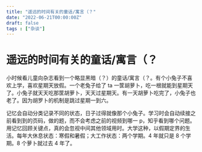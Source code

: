 ```yaml
---
title: "遥远的时间有关的童话/寓言（？"
date: "2022-06-21T00:00:00Z"
draft: false
tags : ["杂谈"]
---
```


# 遥远的时间有关的童话/寓言（？

小时候看儿童向杂志看到一个略显黑暗（？）的童话/寓言（？。有个小兔子不喜欢上学，喜欢星期天放假。一个老兔子给了 ta 一筐胡萝卜，吃一根就能到星期天了。小兔子就天天吃那筐胡萝卜，天天过星期天。有一天胡萝卜吃完了，小兔子也老了。因为胡罗卜的机制是跳过星期一到六。

记忆会自动分类记录不同的状态，日子过得就像那个小兔子。学习时会自动续接之前看到到的页码，做的题，而不会考虑之前的视频到哪一 p，知乎看到哪个问题。用记忆回顾关键点，真的会忽视中间其他领域用时。大学这种，以假期定界的生活。每年大休息状态：寒假和暑假；大工作状态：两个学期。4 年就只是 8 个学期。8 个萝卜就过去 4 年了。
